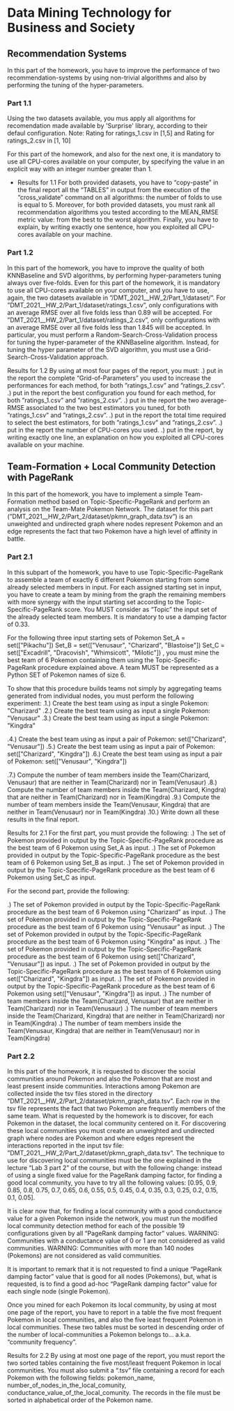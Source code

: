 # Data Mining Technology for Business and Society
## Recommendation Systems
In this part of the homework, you have to improve the performance of two recommendation-systems by using non-trivial algorithms and also by performing the tuning of the hyper-parameters.
### Part 1.1
Using the two datasets available, you mus apply all algorithms for recomendation made available by 'Surprise' library, according to their defaul configuration.
Note: Rating for ratings_1.csv in [1,5] and Rating for ratings_2.csv in [1, 10]

For this part of the homework, and also for the next one, it is mandatory to use all CPU-cores available on your computer, by specifying the value in an explicit way with an integer number greater than 1.

* Results for 1.1
For both provided datasets, you have to “copy-paste” in the final report all the “TABLES” in output from the execution of the “cross_validate” command on all algorithms: the number of folds to use is equal to 5.
Moreover, for both provided datasets, you must rank all recommendation algorithms you tested according to the MEAN_RMSE metric value: from the best to the worst algorithm.
Finally, you have to explain, by writing exactly one sentence, how you exploited all CPU-cores available on your machine.

### Part 1.2 

In this part of the homework, you have to improve the quality of both KNNBaseline and SVD algorithms, by performing hyper-parameters tuning always over five-folds. Even for this part of the homework, it is mandatory to use all CPU-cores available on your computer, and you have to use, again, the two datasets available in ”/DMT_2021__HW_2/Part_1/dataset/”.
For ”DMT_2021__HW_2/Part_1/dataset/ratings_1.csv”, only configurations with an average RMSE over all five folds less than 0.89 will be accepted.
For ”DMT_2021__HW_2/Part_1/dataset/ratings_2.csv”, only configurations with an average RMSE over all five folds less than 1.845 will be accepted.
In particular, you must perform a Random-Search-Cross-Validation process for tuning the hyper-parameter of the KNNBaseline algorithm. Instead, for tuning the hyper parameter of the SVD algorithm, you must use a Grid-Search-Cross-Validation approach.

Results for 1.2
By using at most four pages of the report, you must:
.) put in the report the complete “Grid-of-Parameters” you used to increase the performances for each method, for both ”ratings_1.csv” and ”ratings_2.csv”.
.) put in the report the best configuration you found for each method, for both ”ratings_1.csv” and ”ratings_2.csv”.
.) put in the report the two average-RMSE associated to the two best estimators you tuned, for both ”ratings_1.csv” and ”ratings_2.csv”.
.) put in the report the total time required to select the best estimators, for both ”ratings_1.csv” and ”ratings_2.csv”.
.) put in the report the number of CPU-cores you used.
.) put in the report, by writing exactly one line, an explanation on how you exploited all CPU-cores available on your machine.

## Team-Formation + Local Community Detection with PageRank
In this part of the homework, you have to implement a simple Team-Formation method based on Topic-Specific-PageRank and perform an analysis on the Team-Mate Pokemon Network. The dataset for this part (”DMT_2021__HW_2/Part_2/dataset/pkmn_graph_data.tsv”) is an unweighted and undirected graph where nodes represent Pokemon and an edge represents the fact that two Pokemon have a high level of affinity in battle.

### Part 2.1
In this subpart of the homework, you have to use Topic-Specific-PageRank to assemble a team of exactly 6 different Pokemon starting from some already selected members in input. For each assigned starting set in input, you have to create a team by mining from the graph the remaining members with more synergy with the input starting set according to the Topic-Specific-PageRank score. You MUST consider as “Topic” the input set of the already selected team members. It is mandatory to use a damping factor of 0.33.

For the following three input starting sets of Pokemon 
Set_A = set(["Pikachu"])
Set_B = set(["Venusaur", "Charizard", "Blastoise"])
Set_C = set(["Excadrill", "Dracovish", "Whimsicott", "Milotic"])
, you must mine the best team of 6 Pokemon containing them using the Topic-Specific-PageRank procedure explained above. A team MUST be represented as a Python SET of Pokemon names of size 6.

To show that this procedure builds teams not simply by aggregating teams generated from individual nodes, you must perform the following experiment:
.1.) Create the best team using as input a single Pokemon: "Charizard"
.2.) Create the best team using as input a single Pokemon: "Venusaur"
.3.) Create the best team using as input a single Pokemon: "Kingdra"

.4.) Create the best team using as input a pair of Pokemon: set(["Charizard", "Venusaur"])
.5.) Create the best team using as input a pair of Pokemon: set(["Charizard", "Kingdra"])
.6.) Create the best team using as input a pair of Pokemon: set(["Venusaur", "Kingdra"])

.7.) Compute the number of team members inside the Team(Charizard, Venusaur) that are neither in Team(Charizard) nor in Team(Venusaur)
.8.) Compute the number of team members inside the Team(Charizard, Kingdra) that are neither in Team(Charizard) nor in Team(Kingdra)
.9.) Compute the number of team members inside the Team(Venusaur, Kingdra) that are neither in Team(Venusaur) nor in Team(Kingdra)
.10.) Write down all these results in the final report. 

Results for 2.1
For the first part, you must provide the following:
.) The set of Pokemon provided in output by the Topic-Specific-PageRank procedure as the best team of 6 Pokemon using Set_A as input.
.) The set of Pokemon provided in output by the Topic-Specific-PageRank procedure as the best team of 6 Pokemon using Set_B as input.
.) The set of Pokemon provided in output by the Topic-Specific-PageRank procedure as the best team of 6 Pokemon using Set_C as input.

For the second part, provide the following:

.) The set of Pokemon provided in output by the Topic-Specific-PageRank procedure as the best team of 6 Pokemon using "Charizard" as input.
.) The set of Pokemon provided in output by the Topic-Specific-PageRank procedure as the best team of 6 Pokemon using "Venusaur" as input.
.) The set of Pokemon provided in output by the Topic-Specific-PageRank procedure as the best team of 6 Pokemon using "Kingdra" as input.
.) The set of Pokemon provided in output by the Topic-Specific-PageRank procedure as the best team of 6 Pokemon using set(["Charizard", "Venusaur"]) as input.
.) The set of Pokemon provided in output by the Topic-Specific-PageRank procedure as the best team of 6 Pokemon using set(["Charizard", "Kingdra"]) as input.
.) The set of Pokemon provided in output by the Topic-Specific-PageRank procedure as the best team of 6 Pokemon using set(["Venusaur", "Kingdra"]) as input.
.) The number of team members inside the Team(Charizard, Venusaur) that are neither in Team(Charizard) nor in Team(Venusaur)
.) The number of team members inside the Team(Charizard, Kingdra) that are neither in Team(Charizard) nor in Team(Kingdra)
.) The number of team members inside the Team(Venusaur, Kingdra) that are neither in Team(Venusaur) nor in Team(Kingdra)

### Part 2.2

In this part of the homework, it is requested to discover the social communities around Pokemon and also the Pokemon that are most and least present inside communities. 
Interactions among Pokemon are collected inside the tsv files stored in the directory ”DMT_2021__HW_2/Part_2/dataset/pkmn_graph_data.tsv”. Each row in the tsv file represents the fact that two Pokemon are frequently members of the same team.
What is requested by the homework is to discover, for each Pokemon in the dataset, the local community centered on it. For discovering these local communities you must create an unweighted and undirected graph where nodes are Pokemon and where edges represent the interactions reported in the input tsv file: ”DMT_2021__HW_2/Part_2/dataset/pkmn_graph_data.tsv”.
The technique to use for discovering local communities must be the one explained in the lecture “Lab 3 part 2” of the course, but with the following change: instead of using a single fixed value for the PageRank damping factor, for finding a good local community, you have to try all the following values: [0.95, 0.9, 0.85, 0.8, 0.75, 0.7, 0.65, 0.6, 0.55, 0.5, 0.45, 0.4, 0.35, 0.3, 0.25, 0.2, 0.15, 0.1, 0.05].

It is clear now that, for finding a local community with a good conductance value for a given Pokemon inside the network, you must run the modified local community detection method for each of the possible 19 configurations given by all “PageRank damping factor” values.
WARNING: Communities with a conductance value of 0 or 1 are not considered as valid communities.
WARNING: Communities with more than 140 nodes (Pokemons) are not considered as valid communities.

It is important to remark that it is not requested to find a unique “PageRank damping factor” value that is good for all nodes (Pokemons), but, what is requested, is to find a good ad-hoc “PageRank damping factor” value for each single node (single Pokemon).

Once you mined for each Pokemon its local community, by using at most one page of the report, you have to report in a table the five most frequent Pokemon in local communities, and also the five least frequent Pokemon in local communities.
These two tables must be sorted in descending order of the number of local-communities a Pokemon belongs to… a.k.a. “community frequency”.

Results for 2.2
By using at most one page of the report, you must report the two sorted tables containing the five most/least frequent Pokemon in local communities.
You must also submit a “.tsv” file containing a record for each Pokemon with the following fields: pokemon_name, number_of_nodes_in_the_local_comunity, conductance_value_of_the_local_comunity. The records in the file must be sorted in alphabetical order of the Pokemon name.


